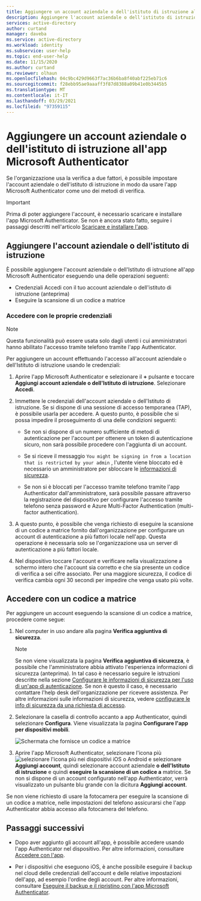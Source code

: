 ```yaml
---
title: Aggiungere un account aziendale o dell'istituto di istruzione all'app Microsoft Authenticator - Azure AD
description: Aggiungere l'account aziendale o dell'istituto di istruzione all'app Microsoft Authenticator per verificare l'identità durante l'uso della verifica a due fattori.
services: active-directory
author: curtand
manager: daveba
ms.service: active-directory
ms.workload: identity
ms.subservice: user-help
ms.topic: end-user-help
ms.date: 11/15/2020
ms.author: curtand
ms.reviewer: olhaun
ms.openlocfilehash: 04c9bc429d9663f7ac36b6ba8f40abf225eb71c6
ms.sourcegitcommit: f28ebb95ae9aaaff3f87d8388a09b41e0b3445b5
ms.translationtype: MT
ms.contentlocale: it-IT
ms.lasthandoff: 03/29/2021
ms.locfileid: "97359115"
---
```

# <a name="add-your-work-or-school-account-to-the-microsoft-authenticator-app"></a>Aggiungere un account aziendale o dell'istituto di istruzione all'app Microsoft Authenticator

Se l'organizzazione usa la verifica a due fattori, è possibile impostare l'account aziendale o dell'istituto di istruzione in modo da usare l'app Microsoft Authenticator come uno dei metodi di verifica.

>[!Important]
>Prima di poter aggiungere l'account, è necessario scaricare e installare l'app Microsoft Authenticator. Se non è ancora stato fatto, seguire i passaggi descritti nell'articolo [Scaricare e installare l'app](user-help-auth-app-download-install.md).

## <a name="add-your-work-or-school-account"></a>Aggiungere l'account aziendale o dell'istituto di istruzione

È possibile aggiungere l'account aziendale o dell'Istituto di istruzione all'app Microsoft Authenticator eseguendo una delle operazioni seguenti:

- Credenziali Accedi con il tuo account aziendale o dell'istituto di istruzione (anteprima)
- Eseguire la scansione di un codice a matrice

### <a name="sign-in-with-your-credentials"></a>Accedere con le proprie credenziali

>[!Note]
>Questa funzionalità può essere usata solo dagli utenti i cui amministratori hanno abilitato l'accesso tramite telefono tramite l'app Authenticator.

Per aggiungere un account effettuando l'accesso all'account aziendale o dell'Istituto di istruzione usando le credenziali:

1. Aprire l'app Microsoft Authenticator e selezionare il **+** pulsante e toccare **Aggiungi account aziendale o dell'Istituto di istruzione**. Selezionare **Accedi**.

1. Immettere le credenziali dell'account aziendale o dell'Istituto di istruzione. Se si dispone di una sessione di accesso temporanea (TAP), è possibile usarla per accedere. A questo punto, è possibile che si possa impedire il proseguimento di una delle condizioni seguenti:

   - Se non si dispone di un numero sufficiente di metodi di autenticazione per l'account per ottenere un token di autenticazione sicuro, non sarà possibile procedere con l'aggiunta di un account.

   - Se si riceve il messaggio `You might be signing in from a location that is restricted by your admin` , l'utente viene bloccato ed è necessario un amministratore per sbloccare le [informazioni di sicurezza](https://mysignins.microsoft.com/security-info).

   - Se non si è bloccati per l'accesso tramite telefono tramite l'app Authenticator dall'amministratore, sarà possibile passare attraverso la registrazione del dispositivo per configurare l'accesso tramite telefono senza password e Azure Multi-Factor Authentication (multi-factor authentication).

1. A questo punto, è possibile che venga richiesto di eseguire la scansione di un codice a matrice fornito dall'organizzazione per configurare un account di autenticazione a più fattori locale nell'app. Questa operazione è necessaria solo se l'organizzazione usa un server di autenticazione a più fattori locale.

1. Nel dispositivo toccare l'account e verificare nella visualizzazione a schermo intero che l'account sia corretto e che sia presente un codice di verifica a sei cifre associato. Per una maggiore sicurezza, il codice di verifica cambia ogni 30 secondi per impedire che venga usato più volte.

## <a name="sign-in-with-a-qr-code"></a>Accedere con un codice a matrice

Per aggiungere un account eseguendo la scansione di un codice a matrice, procedere come segue:

1. Nel computer in uso andare alla pagina **Verifica aggiuntiva di sicurezza**.

   >[!Note]
   >Se non viene visualizzata la pagina **Verifica aggiuntiva di sicurezza**, è possibile che l'amministratore abbia attivato l'esperienza informazioni di sicurezza (anteprima). In tal caso è necessario seguire le istruzioni descritte nella sezione [Configurare le informazioni di sicurezza per l'uso di un'app di autenticazione](security-info-setup-auth-app.md). Se non è questo il caso, è necessario contattare l'help desk dell'organizzazione per ricevere assistenza. Per altre informazioni sulle informazioni di sicurezza, vedere [configurare le info di sicurezza da una richiesta di accesso](security-info-setup-signin.md).

1. Selezionare la casella di controllo accanto a app Authenticator, quindi selezionare **Configura**. Viene visualizzata la pagina **Configurare l'app per dispositivi mobili**.

   ![Schermata che fornisce un codice a matrice](./media/user-help-auth-app-add-work-school-account/auth-app-barcode.png)

1. Aprire l'app Microsoft Authenticator, selezionare l'icona più ![ selezionare l'icona più nei dispositivi iOS o Android ](media/user-help-auth-app-add-work-school-account/plus-icon.png) e selezionare **Aggiungi account**, quindi selezionare account aziendale **o dell'Istituto di istruzione** e quindi **eseguire la scansione di un codice a** matrice.
   Se non si dispone di un account configurato nell'app Authenticator, verrà visualizzato un pulsante blu grande con la dicitura **Aggiungi account**.

Se non viene richiesto di usare la fotocamera per eseguire la scansione di un codice a matrice, nelle impostazioni del telefono assicurarsi che l'app Authenticator abbia accesso alla fotocamera del telefono.

## <a name="next-steps"></a>Passaggi successivi

- Dopo aver aggiunto gli account all'app, è possibile accedere usando l'app Authenticator nel dispositivo. Per altre informazioni, consultare [Accedere con l'app](user-help-auth-app-sign-in.md).

- Per i dispositivi che eseguono iOS, è anche possibile eseguire il backup nel cloud delle credenziali dell'account e delle relative impostazioni dell'app, ad esempio l'ordine degli account. Per altre informazioni, consultare [Eseguire il backup e il ripristino con l'app Microsoft Authenticator](user-help-auth-app-backup-recovery.md).
